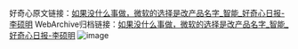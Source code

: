 好奇心原文链接：[如果没什么事做，微软的选择是改产品名字_智能_好奇心日报-李硕明](https://www.qdaily.com/articles/7861.html)
WebArchive归档链接：[如果没什么事做，微软的选择是改产品名字_智能_好奇心日报-李硕明](http://web.archive.org/web/20190623173052/https://www.qdaily.com/articles/7861.html)
![image](http://ww3.sinaimg.cn/large/007d5XDply1g3wk14qb8hj30u02bcayw)